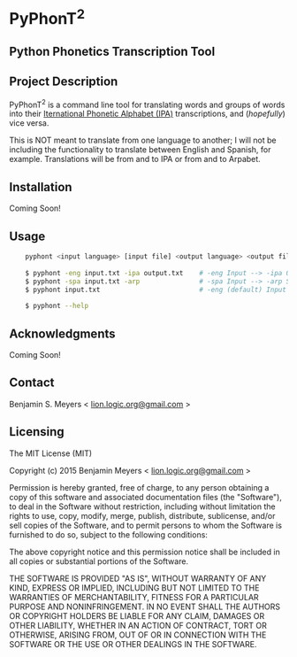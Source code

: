 # PyPhonT<sup>2</sup>

## Python Phonetics Transcription Tool

## Project Description
PyPhonT<sup>2</sup> is a command line tool for translating words and groups of words into their [Iternational Phonetic Alphabet (IPA)](https://en.wikipedia.org/wiki/International_Phonetic_Alphabet) transcriptions, and (<i>hopefully</i>) vice versa.

This is NOT meant to translate from one language to another; I will not be including the functionality to translate between English and Spanish, for example. Translations will be from and to IPA or from and to Arpabet.

## Installation
Coming Soon!

## Usage
```bash
    pyphont <input language> [input file] <output language> <output file>
    
    $ pyphont -eng input.txt -ipa output.txt    # -eng Input --> -ipa Output
    $ pyphont -spa input.txt -arp               # -spa Input --> -arp Stdout
    $ pyphont input.txt                         # -eng (default) Input --> -ipa (default) Stdout
    
    $ pyphont --help
```

## Acknowledgments
Coming Soon!

## Contact

Benjamin S. Meyers < <lion.logic.org@gmail.com> >

## Licensing

The MIT License (MIT)

Copyright (c) 2015 Benjamin Meyers < <lion.logic.org@gmail.com> >

Permission is hereby granted, free of charge, to any person obtaining a copy
of this software and associated documentation files (the "Software"), to deal
in the Software without restriction, including without limitation the rights
to use, copy, modify, merge, publish, distribute, sublicense, and/or sell
copies of the Software, and to permit persons to whom the Software is
furnished to do so, subject to the following conditions:

The above copyright notice and this permission notice shall be included in all
copies or substantial portions of the Software.

THE SOFTWARE IS PROVIDED "AS IS", WITHOUT WARRANTY OF ANY KIND, EXPRESS OR
IMPLIED, INCLUDING BUT NOT LIMITED TO THE WARRANTIES OF MERCHANTABILITY,
FITNESS FOR A PARTICULAR PURPOSE AND NONINFRINGEMENT. IN NO EVENT SHALL THE
AUTHORS OR COPYRIGHT HOLDERS BE LIABLE FOR ANY CLAIM, DAMAGES OR OTHER
LIABILITY, WHETHER IN AN ACTION OF CONTRACT, TORT OR OTHERWISE, ARISING FROM,
OUT OF OR IN CONNECTION WITH THE SOFTWARE OR THE USE OR OTHER DEALINGS IN THE
SOFTWARE.
